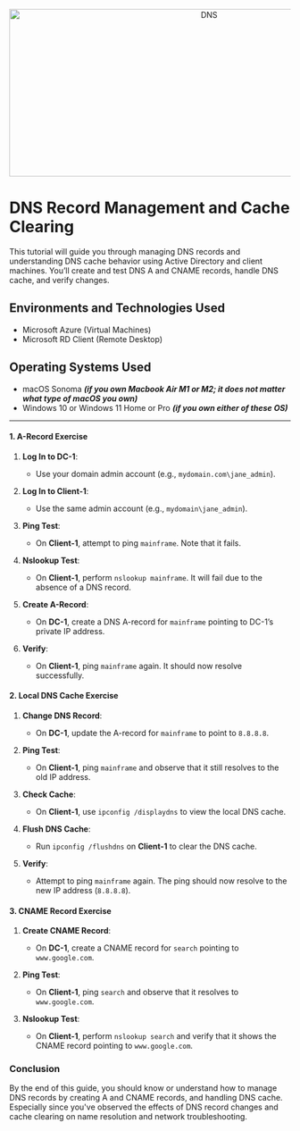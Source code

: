 <p align="center">
<img src="https://imgur.com/nTxP9MK.jpeg" alt="DNS" width=700 height=300/> 
</p>

<h1>DNS Record Management and Cache Clearing</h1>
<p>This tutorial will guide you through managing DNS records and understanding DNS cache behavior using Active Directory and client machines. You’ll create and test DNS A and CNAME records, handle DNS cache, and verify changes.</p>

<h2>Environments and Technologies Used</h2>

- Microsoft Azure (Virtual Machines)
- Microsoft RD Client (Remote Desktop)

<h2>Operating Systems Used </h2>

- macOS Sonoma ***(if you own Macbook Air M1 or M2; it does not matter what type of macOS you own)***
- Windows 10 or Windows 11 Home or Pro ***(if you own either of these OS)***

-----

#### 1. A-Record Exercise
1. **Log In to DC-1**:
   - Use your domain admin account (e.g., `mydomain.com\jane_admin`).

2. **Log In to Client-1**:
   - Use the same admin account (e.g., `mydomain\jane_admin`).

3. **Ping Test**:
   - On **Client-1**, attempt to ping `mainframe`. Note that it fails.

4. **Nslookup Test**:
   - On **Client-1**, perform `nslookup mainframe`. It will fail due to the absence of a DNS record.

5. **Create A-Record**:
   - On **DC-1**, create a DNS A-record for `mainframe` pointing to DC-1’s private IP address.

6. **Verify**:
   - On **Client-1**, ping `mainframe` again. It should now resolve successfully.

#### 2. Local DNS Cache Exercise
1. **Change DNS Record**:
   - On **DC-1**, update the A-record for `mainframe` to point to `8.8.8.8`.

2. **Ping Test**:
   - On **Client-1**, ping `mainframe` and observe that it still resolves to the old IP address.

3. **Check Cache**:
   - On **Client-1**, use `ipconfig /displaydns` to view the local DNS cache.

4. **Flush DNS Cache**:
   - Run `ipconfig /flushdns` on **Client-1** to clear the DNS cache.

5. **Verify**:
   - Attempt to ping `mainframe` again. The ping should now resolve to the new IP address (`8.8.8.8`).

#### 3. CNAME Record Exercise
1. **Create CNAME Record**:
   - On **DC-1**, create a CNAME record for `search` pointing to `www.google.com`.

2. **Ping Test**:
   - On **Client-1**, ping `search` and observe that it resolves to `www.google.com`.

3. **Nslookup Test**:
   - On **Client-1**, perform `nslookup search` and verify that it shows the CNAME record pointing to `www.google.com`.

### Conclusion
By the end of this guide, you should know or understand how to manage DNS records by creating A and CNAME records, and handling DNS cache. Especially since you've observed the effects of DNS record changes and cache clearing on name resolution and network troubleshooting.
